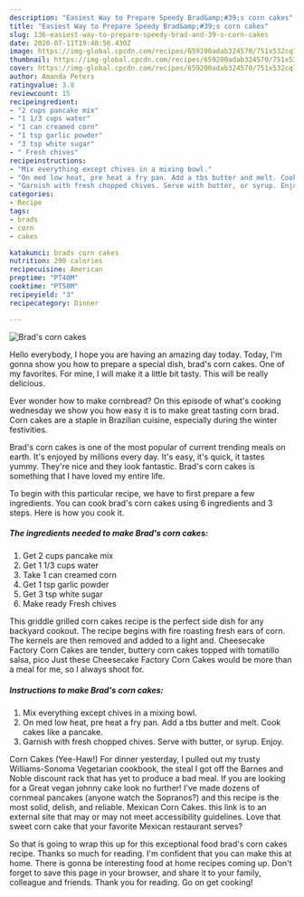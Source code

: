 ```yaml
---
description: "Easiest Way to Prepare Speedy Brad&amp;#39;s corn cakes"
title: "Easiest Way to Prepare Speedy Brad&amp;#39;s corn cakes"
slug: 136-easiest-way-to-prepare-speedy-brad-and-39-s-corn-cakes
date: 2020-07-11T19:40:56.430Z
image: https://img-global.cpcdn.com/recipes/659200adab324570/751x532cq70/brads-corn-cakes-recipe-main-photo.jpg
thumbnail: https://img-global.cpcdn.com/recipes/659200adab324570/751x532cq70/brads-corn-cakes-recipe-main-photo.jpg
cover: https://img-global.cpcdn.com/recipes/659200adab324570/751x532cq70/brads-corn-cakes-recipe-main-photo.jpg
author: Amanda Peters
ratingvalue: 3.8
reviewcount: 15
recipeingredient:
- "2 cups pancake mix"
- "1 1/3 cups water"
- "1 can creamed corn"
- "1 tsp garlic powder"
- "3 tsp white sugar"
- " Fresh chives"
recipeinstructions:
- "Mix everything except chives in a mixing bowl."
- "On med low heat, pre heat a fry pan. Add a tbs butter and melt. Cook cakes like a pancake."
- "Garnish with fresh chopped chives. Serve with butter, or syrup. Enjoy."
categories:
- Recipe
tags:
- brads
- corn
- cakes

katakunci: brads corn cakes 
nutrition: 290 calories
recipecuisine: American
preptime: "PT40M"
cooktime: "PT58M"
recipeyield: "3"
recipecategory: Dinner

---
```



![Brad&#39;s corn cakes](https://img-global.cpcdn.com/recipes/659200adab324570/751x532cq70/brads-corn-cakes-recipe-main-photo.jpg)

Hello everybody, I hope you are having an amazing day today. Today, I'm gonna show you how to prepare a special dish, brad&#39;s corn cakes. One of my favorites. For mine, I will make it a little bit tasty. This will be really delicious.

Ever wonder how to make cornbread? On this episode of what&#39;s cooking wednesday we show you how easy it is to make great tasting corn brad. Corn cakes are a staple in Brazilian cuisine, especially during the winter festivities.

Brad&#39;s corn cakes is one of the most popular of current trending meals on earth. It's enjoyed by millions every day. It's easy, it's quick, it tastes yummy. They're nice and they look fantastic. Brad&#39;s corn cakes is something that I have loved my entire life.


To begin with this particular recipe, we have to first prepare a few ingredients. You can cook brad&#39;s corn cakes using 6 ingredients and 3 steps. Here is how you cook it.

<!--inarticleads1-->

##### The ingredients needed to make Brad&#39;s corn cakes:

1. Get 2 cups pancake mix
1. Get 1 1/3 cups water
1. Take 1 can creamed corn
1. Get 1 tsp garlic powder
1. Get 3 tsp white sugar
1. Make ready  Fresh chives


This griddle grilled corn cakes recipe is the perfect side dish for any backyard cookout. The recipe begins with fire roasting fresh ears of corn. The kernels are then removed and added to a light and. Cheesecake Factory Corn Cakes are tender, buttery corn cakes topped with tomatillo salsa, pico Just these Cheesecake Factory Corn Cakes would be more than a meal for me, so I always shoot for. 

<!--inarticleads2-->

##### Instructions to make Brad&#39;s corn cakes:

1. Mix everything except chives in a mixing bowl.
1. On med low heat, pre heat a fry pan. Add a tbs butter and melt. Cook cakes like a pancake.
1. Garnish with fresh chopped chives. Serve with butter, or syrup. Enjoy.


Corn Cakes (Yee-Haw!) For dinner yesterday, I pulled out my trusty Williams-Sonoma Vegetarian cookbook, the steal I got off the Barnes and Noble discount rack that has yet to produce a bad meal. If you are looking for a Great vegan johnny cake look no further! I&#39;ve made dozens of cornmeal pancakes (anyone watch the Sopranos?) and this recipe is the most solid, delish, and reliable. Mexican Corn Cakes. this link is to an external site that may or may not meet accessibility guidelines. Love that sweet corn cake that your favorite Mexican restaurant serves? 

So that is going to wrap this up for this exceptional food brad&#39;s corn cakes recipe. Thanks so much for reading. I'm confident that you can make this at home. There is gonna be interesting food at home recipes coming up. Don't forget to save this page in your browser, and share it to your family, colleague and friends. Thank you for reading. Go on get cooking!
